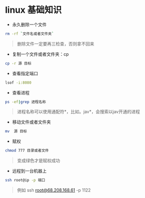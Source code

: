 # linux 基础知识

* 永久删除一个文件

```sh
rm -rf `文件名或者文件夹`
```

> 删除文件一定要再三检查，否则拿不回来
>

* 复制一个文件或者文件夹：cp

```sh
cp -r 源 目标
```

* 查看指定端口

```sh
lsof -i:8080
```

* 查看进程

```sh
ps -ef|grep 进程名称
```

> 进程名称可以使用通配符*，比如。jav\*，会搜索以jav开通的进程
>

* 移动文件或者文件夹

```sh
mv  源 目标
```

* 赋权

```sh
chmod 777 目录或者文件
```

> 变成绿色才是赋权成功
>

* 远程到一台机器上

```sh
ssh root@ip -p 端口
```

> 例如 ssh root@68.208.168.61 -p 1122
>
